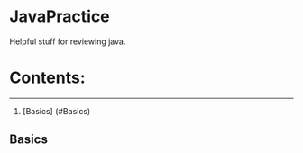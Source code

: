 # JavaPractice
Helpful stuff for reviewing java.

# Contents:
---
1. [Basics] (#Basics)


## Basics
